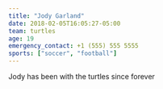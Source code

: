 ```yaml
---
title: "Jody Garland"
date: 2018-02-05T16:05:27-05:00
team: turtles
age: 19
emergency_contact: +1 (555) 555 5555
sports: ["soccer", "football"]
---
```


Jody has been with the turtles since forever

